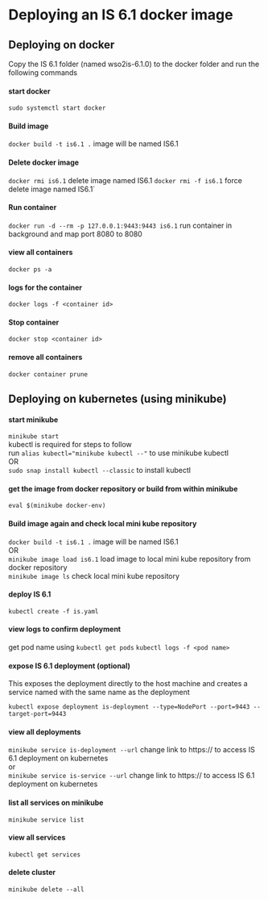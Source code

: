 # Deploying an IS 6.1 docker image

## Deploying on docker

Copy the IS 6.1 folder (named wso2is-6.1.0) to the docker folder and run the following commands

#### start docker

`sudo systemctl start docker`

#### Build image

`docker build -t is6.1 .` image will be named IS6.1

#### Delete docker image

`docker rmi is6.1` delete image named IS6.1
`docker rmi -f is6.1` force delete image named IS6.1`

#### Run container

`docker run -d --rm -p 127.0.0.1:9443:9443 is6.1` run container in background and map port 8080 to 8080

#### view all containers

`docker ps -a`

#### logs for the container

`docker logs -f <container id>`

#### Stop container

`docker stop <container id>`

#### remove all containers

`docker container prune`

## Deploying on kubernetes (using minikube)

#### start minikube

`minikube start` <br>
kubectl is required for steps to follow<br>
run `alias kubectl="minikube kubectl --"` to use minikube kubectl<br>
OR <br>
`sudo snap install kubectl --classic` to install kubectl

#### get the image from docker repository or build from within minikube

`eval $(minikube docker-env)`

#### Build image again and check local mini kube repository

`docker build -t is6.1 .` image will be named IS6.1 <br>
OR <br>
`minikube image load is6.1` load image to local mini kube repository from docker repository <br>
`minikube image ls` check local mini kube repository

#### deploy IS 6.1

`kubectl create -f is.yaml`

#### view logs to confirm deployment

get pod name using `kubectl get pods`
`kubectl logs -f <pod name>`

#### expose IS 6.1 deployment (optional)

This exposes the deployment directly to the host machine and creates a service named with the same name as the deployment

`kubectl expose deployment is-deployment --type=NodePort --port=9443 --target-port=9443`

#### view all deployments

`minikube service is-deployment --url` change link to https:// to access IS 6.1 deployment on kubernetes <br>
or <br>
`minikube service is-service --url` change link to https:// to access IS 6.1 deployment on kubernetes

#### list all services on minikube

`minikube service list`

#### view all services

`kubectl get services`

#### delete cluster

`minikube delete --all`
